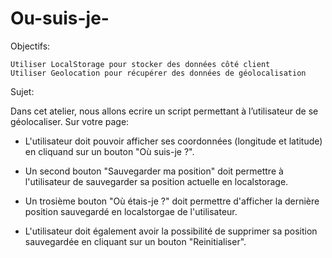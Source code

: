# Ou-suis-je-

Objectifs:

    Utiliser LocalStorage pour stocker des données côté client
    Utiliser Geolocation pour récupérer des données de géolocalisation

 

Sujet: 

Dans cet atelier, nous allons ecrire un script permettant à l’utilisateur de se géolocaliser. Sur votre page:

- L'utilisateur doit pouvoir afficher ses coordonnées (longitude et latitude) en cliquand sur un bouton "Où suis-je ?". 

- Un second bouton "Sauvegarder ma position" doit permettre à l'utilisateur de sauvegarder sa position actuelle en localstorage.

- Un trosième bouton "Où étais-je ?" doit permettre d'afficher la dernière position sauvegardé en localstorgae de l'utilisateur.

- L'utilisateur doit également avoir la possibilité de supprimer sa position sauvegardée en cliquant sur un bouton "Reinitialiser".
